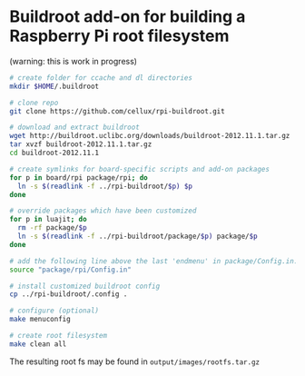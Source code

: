 # Buildroot add-on for building a Raspberry Pi root filesystem

(warning: this is work in progress)

```bash
# create folder for ccache and dl directories
mkdir $HOME/.buildroot

# clone repo
git clone https://github.com/cellux/rpi-buildroot.git

# download and extract buildroot
wget http://buildroot.uclibc.org/downloads/buildroot-2012.11.1.tar.gz
tar xvzf buildroot-2012.11.1.tar.gz
cd buildroot-2012.11.1

# create symlinks for board-specific scripts and add-on packages
for p in board/rpi package/rpi; do
  ln -s $(readlink -f ../rpi-buildroot/$p) $p
done

# override packages which have been customized
for p in luajit; do
  rm -rf package/$p
  ln -s $(readlink -f ../rpi-buildroot/package/$p) package/$p
done

# add the following line above the last 'endmenu' in package/Config.in:
source "package/rpi/Config.in"

# install customized buildroot config
cp ../rpi-buildroot/.config .

# configure (optional)
make menuconfig

# create root filesystem
make clean all
```

The resulting root fs may be found in `output/images/rootfs.tar.gz`
